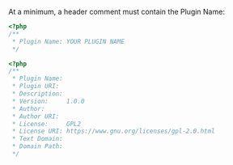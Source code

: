 At a minimum, a header comment must contain the Plugin Name:

```php
<?php
/**
 * Plugin Name: YOUR PLUGIN NAME
 */
```

```php
<?php
/**
 * Plugin Name: 
 * Plugin URI:
 * Description: 
 * Version:     1.0.0
 * Author:      
 * Author URI:
 * License:     GPL2
 * License URI: https://www.gnu.org/licenses/gpl-2.0.html
 * Text Domain:
 * Domain Path:
 */
```